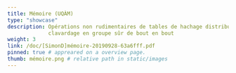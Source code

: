 ```yaml
---
title: Mémoire (UQÀM)
type: "showcase"
description: Opérations non rudimentaires de tables de hachage distribuées et
             clavardage en groupe sûr de bout en bout
weight: 3
link: /doc/[SimonD]mémoire-20190928-63a6fff.pdf
pinned: true # appreared on a overview page.
thumb: mémoire.png # relative path in static/images
---
```


<!-- vim: set sts=2 ts=2 sw=2 tw=80 et :-->

